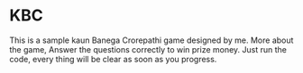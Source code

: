 # KBC
This is a sample kaun Banega Crorepathi game designed by me.
More about the game,
Answer the questions correctly to win prize money.
Just run the code, every thing will be clear as soon as you progress.
